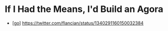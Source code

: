 # If I Had the Means, I'd Build an Agora

- [[go]] https://twitter.com/flancian/status/1340291160150032384


[//begin]: # "Autogenerated link references for markdown compatibility"
[go]: go "Go"
[//end]: # "Autogenerated link references"
